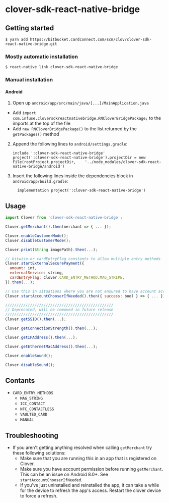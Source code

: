 
# clover-sdk-react-native-bridge

## Getting started

`$ yarn add https://bitbucket.cardconnect.com/scm/clov/clover-sdk-react-native-bridge.git`

### Mostly automatic installation

`$ react-native link clover-sdk-react-native-bridge`

### Manual installation



#### Android

1. Open up `android/app/src/main/java/[...]/MainApplication.java`
  - Add `import com.infuse.cloversdkreactnativebridge.RNCloverBridgePackage;` to the imports at the top of the file
  - Add `new RNCloverBridgePackage()` to the list returned by the `getPackages()` method
2. Append the following lines to `android/settings.gradle`:
  	```
  	include ':clover-sdk-react-native-bridge'
  	project(':clover-sdk-react-native-bridge').projectDir = new File(rootProject.projectDir, 	'../node_modules/clover-sdk-react-native-bridge/android')
  	```
3. Insert the following lines inside the dependencies block in `android/app/build.gradle`:
  	```
      implementation project(':clover-sdk-react-native-bridge')
  	```


## Usage
```javascript
import Clover from 'clover-sdk-react-native-bridge';

Clover.getMerchant().then(merchant => { ... });

Clover.enableCustomerMode();
Clover.disableCustomerMode();

Clover.print(String imagePath).then(...);

// bitwise-or cardEntryFlag constants to allow multiple entry methods
Clover.startExternalSecurePayment({
  amount: int,
  externalService: string,
  cardEntryFlag: Clover.CARD_ENTRY_METHOD.MAG_STRIPE,
}).then(...);

// Use this in situations where you are not ensured to have account access permission, API 26+
Clover.startAccountChooserIfNeeded().then({ success: bool } => { ... });

////////////////////////////////////////////////
// Deprecated, will be removed in future release
////////////////////////////////////////////////
Clover.getSSID().then(...);

Clover.getConnectionStrength().then(...);

Clover.getIPAddress().then(...);

Clover.getEthernetMacAddress().then(...);

Clover.enableSound();

Clover.disableSound();

```

## Contants

* `CARD_ENTRY_METHODS`
  - `MAG_STRING`
  - `ICC_CONTACT`
  - `NFC_CONTACTLESS`
  - `VAULTED_CARD`
  - `MANUAL`
  
## Troubleshooting

* If you aren't getting anything resolved when calling `getMerchant` try these following solutions:
  - Make sure that you are running this in an app that is registered on Clover.
  - Make sure you have account permission before running `getMerchant`. This can be an issue on Android 8.0+. See `startAccountChooserIfNeeded`.
  - If you've just uninstalled and reinstalled the app, it can take a while for the device to refresh the app's access. Restart the clover device to force a refresh.